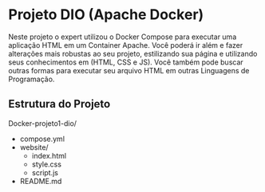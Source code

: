 # Projeto DIO (Apache Docker)

Neste projeto o expert utilizou o Docker Compose para executar uma aplicação HTML em um Container Apache. Você poderá ir além e fazer alterações mais robustas ao seu projeto, estilizando sua página e utilizando seus conhecimentos em (HTML, CSS e JS). Você também pode buscar outras formas para executar seu arquivo HTML em outras Linguagens de Programação.

## Estrutura do Projeto

Docker-projeto1-dio/

- compose.yml
- website/
  - index.html
  - style.css
  - script.js
- README.md
